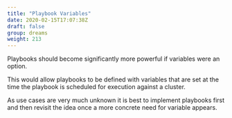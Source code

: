 ```yaml
---
title: "Playbook Variables"
date: 2020-02-15T17:07:38Z
draft: false
group: dreams
weight: 213
---
```


Playbooks should become significantly more powerful if variables were an option.

This would allow playbooks to be defined with variables that are set at the time
the playbook is scheduled for execution against a cluster.

As use cases are very much unknown it is best to implement playbooks first
and then revisit the idea once a more concrete need for variable appears.
